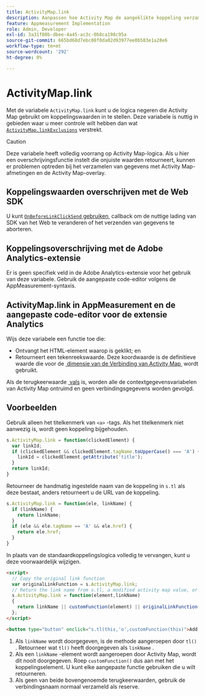 ```yaml
---
title: ActivityMap.link
description: Aanpassen hoe Activity Map de aangeklikte koppeling verzamelt.
feature: Appmeasurement Implementation
role: Admin, Developer
exl-id: 3a31f80b-dbee-4a45-ac3c-0b8ca198c95a
source-git-commit: 665bd68d7ebc08f0da02d93977ee0b583e1a28e6
workflow-type: tm+mt
source-wordcount: '292'
ht-degree: 0%

---
```


# ActivityMap.link

Met de variabele `ActivityMap.link` kunt u de logica negeren die Activity Map gebruikt om koppelingswaarden in te stellen. Deze variabele is nuttig in gebieden waar u meer controle wilt hebben dan wat [`ActivityMap.linkExclusions`](../config-vars/activitymap-linkexclusions.md) verstrekt.

>[!CAUTION]
>Deze variabele heeft volledig voorrang op Activity Map-logica. Als u hier een overschrijvingsfunctie instelt die onjuiste waarden retourneert, kunnen er problemen optreden bij het verzamelen van gegevens met Activity Map-afmetingen en de Activity Map-overlay.

## Koppelingswaarden overschrijven met de Web SDK

U kunt [`OnBeforeLinkClickSend` gebruiken &#x200B;](https://experienceleague.adobe.com/nl/docs/experience-platform/web-sdk/commands/configure/onbeforelinkclicksend) callback om de nuttige lading van SDK van het Web te veranderen of het verzenden van gegevens te aborteren.

## Koppelingsoverschrijving met de Adobe Analytics-extensie

Er is geen specifiek veld in de Adobe Analytics-extensie voor het gebruik van deze variabele. Gebruik de aangepaste code-editor volgens de AppMeasurement-syntaxis.

## ActivityMap.link in AppMeasurement en de aangepaste code-editor voor de extensie Analytics

Wijs deze variabele een functie toe die:

* Ontvangt het HTML-element waarop is geklikt; en
* Retourneert een tekenreekswaarde. Deze koordwaarde is de definitieve waarde die voor de [&#x200B; dimensie van de Verbinding van Activity Map &#x200B;](/help/components/dimensions/activity-map-link.md) wordt gebruikt.

Als de terugkeerwaarde [&#x200B; vals &#x200B;](https://developer.mozilla.org/en-US/docs/Glossary/Falsy) is, worden alle de contextgegevensvariabelen van Activity Map ontruimd en geen verbindingsgegevens worden gevolgd.

## Voorbeelden

Gebruik alleen het titelkenmerk van `<a>` -tags. Als het titelkenmerk niet aanwezig is, wordt geen koppeling bijgehouden.

```js
s.ActivityMap.link = function(clickedElement) {
  var linkId;
  if (clickedElement && clickedElement.tagName.toUpperCase() === 'A') {
    linkId = clickedElement.getAttribute('title');
  }
  return linkId;
}
```

Retourneer de handmatig ingestelde naam van de koppeling in `s.tl` als deze bestaat, anders retourneert u de URL van de koppeling.

```js
s.ActivityMap.link = function(ele, linkName) {
  if (linkName) {
    return linkName;
  }
  if (ele && ele.tagName == 'A' && ele.href) {
    return ele.href;
  }
}
```

In plaats van de standaardkoppelingslogica volledig te vervangen, kunt u deze voorwaardelijk wijzigen.

```html
<script>
  // Copy the original link function
  var originalLinkFunction = s.ActivityMap.link;
  // Return the link name from s.tl, a modified activity map value, or the original activity map value
  s.ActivityMap.link = function(element,linkName)
  {
    return linkName || customFunction(element) || originalLinkFunction(element,linkName);
  };
</script>

<button type="button" onclick="s.tl(this,'o',customFunction(this)">Add To Cart</button>
```

1. Als `linkName` wordt doorgegeven, is de methode aangeroepen door `tl()` . Retourneer wat `tl()` heeft doorgegeven als `linkName` .
2. Als een `linkName` -element wordt aangeroepen door Activity Map, wordt dit nooit doorgegeven. Roep `customFunction()` dus aan met het koppelingselement. U kunt elke aangepaste functie gebruiken die u wilt retourneren.
3. Als geen van beide bovengenoemde terugkeerwaarden, gebruik de verbindingsnaam normaal verzameld als reserve.
